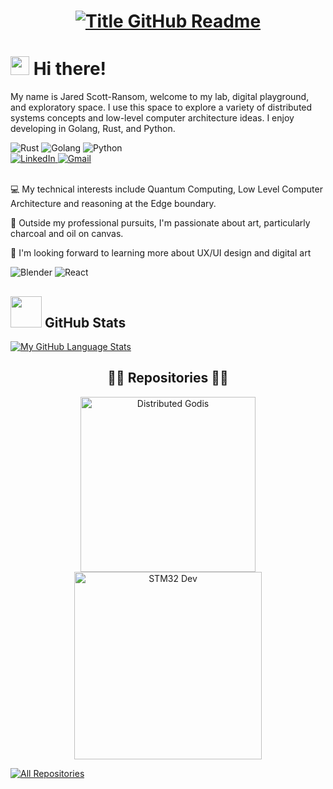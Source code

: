 <h1 style="text-align: center;">
  <a href="https://git.io/typing-svg" target="_blank">
    <img src="https://readme-typing-svg.herokuapp.com?font=Inter&weight=800&size=35&duration=2000&pause=500&multiline=true&width=650&height=140&lines=%24+whoami;Jared+Scott-Ransom" alt="Title GitHub Readme" />
  </a>

# <img src="https://raw.githubusercontent.com/umenzi/umenzi/main/wave.gif" width="30px"> Hi there!

My name is Jared Scott-Ransom, welcome to my lab, digital playground, and exploratory space. I use this space to explore a variety of distributed systems concepts and low-level computer architecture ideas. I enjoy developing in Golang, Rust, and Python. 
<div display="flex">
  <img src="https://img.shields.io/badge/rust-%23000000.svg?style=for-the-badge&logo=rust&logoColor=orange" alt="Rust"/>
  <img src="https://img.shields.io/badge/go-%2300ADD8.svg?style=for-the-badge&logo=go&logoColor=blue" alt="Golang"/>
  <img src="https://img.shields.io/badge/python-3670A0?style=for-the-badge&logo=python&logoColor=yellow" alt="Python"/>
</div>

<div display="flex">
  <a href="https://www.linkedin.com/in/jared-scott-ransom/">
    <img src="https://img.shields.io/badge/linkedin-%230077B5.svg?style=for-the-badge&logo=linkedin&logoColor=white" alt="LinkedIn"/>
  </a>
  <a href="mailto:james.scottran@gmail.com">
    <img src="https://img.shields.io/badge/Gmail-D14836?logo=gmail&logoColor=white&style=for-the-badge" alt="Gmail"/>
  </a>
</div>
<br>

💻 My technical interests include Quantum Computing, Low Level Computer Architecture and reasoning at the Edge boundary. 

🎨 Outside my professional pursuits, I'm passionate about art, particularly charcoal and oil on canvas.

🧠 I'm looking forward to learning more about UX/UI design and digital art 

<div display="flex">
  <img src="https://img.shields.io/badge/Blender-F5792A?logo=blender&logoColor=white&style=for-the-badge" alt="Blender"/>
  <img src="https://img.shields.io/badge/React-61DAFB?logo=react&logoColor=white&style=for-the-badge" alt="React"/>
</div>


## <img src="https://media.giphy.com/media/VgCDAzcKvsR6OM0uWg/giphy.gif" width="50"> GitHub Stats

<!-- [![My GitHub Language Stats](https://github-readme-stats.vercel.app/api/?username=umenzi&langs_count=5&theme=react&bg_color=1F222E&title_color=F85D7F&hide_border=true&icon_color=F8D866)]()
 -->
[![My GitHub Language Stats](https://github-readme-stats.vercel.app/api/top-langs/?username=jscottransom&langs_count=5&theme=react&bg_color=1F222E&title_color=F85D7F&hide_border=true&icon_color=F8D866)]()

<h2 style="text-align: center;">👨‍💻 Repositories 👨‍💻</h2>

<!-- Repo info cards - https://github.com/anuraghazra/github-readme-stats -->
<p align="center">
  <a href="https://github.com/jscottransom/distributed_godis">
    <img width="280" src="https://github-readme-stats.vercel.app/api/pin/?username=jscottransom&repo=distributed_godis&theme=react&bg_color=1F222E&title_color=F85D7F&hide_border=true&icon_color=F8D866&show_icons=false" align="center" alt="Distributed Godis"/>
  </a>
  <a href="https://github.com/jscottransom/stm32driverdev">
    <img width="300" src="https://github-readme-stats.vercel.app/api/pin/?username=jscottransom&repo=stm32driverdev&theme=react&bg_color=1F222E&title_color=F85D7F&hide_border=true&icon_color=F8D866&show_icons=false" align="center" alt="STM32 Dev" />
  </a>
</p>

<a href="https://github.com/jscottransom?tab=repositories"><img alt="All Repositories" title="All Repositories" src="https://custom-icon-badges.demolab.com/badge/-Click%20Here%20For%20All%20My%20Repos-1F222E?style=for-the-badge&logoColor=white&logo=repo"/></a>

